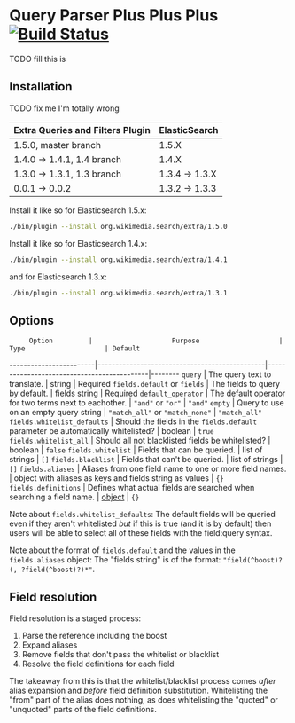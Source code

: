 Query Parser Plus Plus Plus [![Build Status](https://integration.wikimedia.org/ci/buildStatus/icon?job=search-query_string_plus_plus_plus)](https://integration.wikimedia.org/ci/job/search-query_string_plus_plus_plus)
===========================

TODO fill this is

Installation
------------

TODO fix me I'm totally wrong

| Extra Queries and Filters Plugin |  ElasticSearch  |
|----------------------------------|-----------------|
| 1.5.0, master branch             | 1.5.X           |
| 1.4.0 -> 1.4.1, 1.4 branch       | 1.4.X           |
| 1.3.0 -> 1.3.1, 1.3 branch       | 1.3.4 -> 1.3.X  |
| 0.0.1 -> 0.0.2                   | 1.3.2 -> 1.3.3  |

Install it like so for Elasticsearch 1.5.x:
```bash
./bin/plugin --install org.wikimedia.search/extra/1.5.0
```

Install it like so for Elasticsearch 1.4.x:
```bash
./bin/plugin --install org.wikimedia.search/extra/1.4.1
```

and for Elasticsearch 1.3.x:
```bash
./bin/plugin --install org.wikimedia.search/extra/1.3.1
```

Options
-------
         Option         |                    Purpose                    |                    Type                    | Default
------------------------|-----------------------------------------------|--------------------------------------------|--------
```query```             | The query text to translate.                  | string                                     | Required
```fields.default``` or ```fields``` | The fields to query by default.  | fields string                              | Required
```default_operator```  | The default operator for two terms next to eachother. | ```"and"``` or ```"or"```          | ```"and"```
```empty```             | Query to use on an empty query string         | ```"match_all"``` or ```"match_none"```    | ```"match_all"```
```fields.whitelist_defaults``` | Should the fields in the ```fields.default``` parameter be automatically whitelisted? | boolean | ```true```
```fields.whitelist_all``` | Should all not blacklisted fields be whitelisted? | boolean                             | ```false```
```fields.whitelist```  | Fields that can be queried.                   | list of strings                            | ```[]```
```fields.blacklist```  | Fields that can't be queried.                 | list of strings                            | ```[]```
```fields.aliases```    | Aliases from one field name to one or more field names. | object with aliases as keys and fields string as values | ```{}```
```fields.definitions``` | Defines what actual fields are searched when searching a field name. | [object][fields.format] | ```{}```


Note about ```fields.whitelist_defaults```: The default fields will be queried
even if they aren't whitelisted _but_ if this is true (and it is by default)
then users will be able to select all of these fields with the field:query
syntax.

Note about the format of ```fields.default``` and the values in the
```fields.aliases``` object: The "fields string" is of the format:
```"field(^boost)?(, ?field(^boost)?)*"```.

[fields.format]: [docs/format_fields.md]

Field resolution
----------------
Field resolution is a staged process:
1. Parse the reference including the boost
2. Expand aliases
3. Remove fields that don't pass the whitelist or blacklist
4. Resolve the field definitions for each field

The takeaway from this is that the whitelist/blacklist process comes _after_
alias expansion and _before_ field definition substitution. Whitelisting the
"from" part of the alias does nothing, as does whitelisting the "quoted" or
"unquoted" parts of the field definitions.
